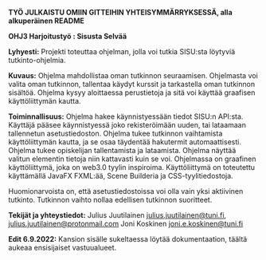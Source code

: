 __TYÖ JULKAISTU OMIIN GITTEIHIN YHTEISYMMÄRRYKSESSÄ, alla alkuperäinen README__


**OHJ3 Harjoitustyö : Sisusta Selvää**

__Lyhyesti:__
Projekti toteuttaa ohjelman, jolla voi tutkia SISU:sta löytyviä tutkinto-ohjelmia. 

__Kuvaus:__
Ohjelma mahdollistaa oman tutkinnon seuraamisen. Ohjelmasta voi valita oman tutkinnon, tallentaa käydyt kurssit ja tarkastella oman tutkinnon sisältöä. Ohjelma kysyy aloittaessa perustietoja ja sitä voi käyttää graafisen käyttöliittymän kautta.

__Toiminnallisuus:__
Ohjelma hakee käynnistyessään tiedot SISU:n API:sta. Käyttäjä pääsee käynnistyessä joko rekisteröimään uuden, tai lataamaan tallennetun asetustiedoston.
Ohjelma tukee tutkinnon vaihtamista käyttöliittymän kautta, ja se osaa täydentää hakutermit automaattisesti. Ohjelma tukee opiskelijan tallentamista ja lataamista.
Ohjelma näyttää valitun elementin tietoja niin kattavasti kuin se voi.
Ohjelmassa on graafinen käyttöliittymä, joka on web3.0 tyylin inspiroima. Käyttöliittymä on toteutettu käyttämällä JavaFX FXML:ää, Scene Builderia ja CSS-tyylitiedostoja.

Huomionarvoista on, että asetustiedostoissa voi olla vain yksi aktiivinen tutkinto. Tutkinnon vaihto nollaa edellisen tutkinnon suoritteet.

__Tekijät ja yhteystiedot:__
Julius Juutilainen julius.juutilainen@tuni.fi, julius.juutilainen@protonmail.com
Joni Koskinen joni.e.koskinen@tuni.fi

__Edit 6.9.2022:__
Kansion sisälle sukeltaessa löytää dokumentaation, täältä aukeaa ensisijaiset vastuualueet. 
